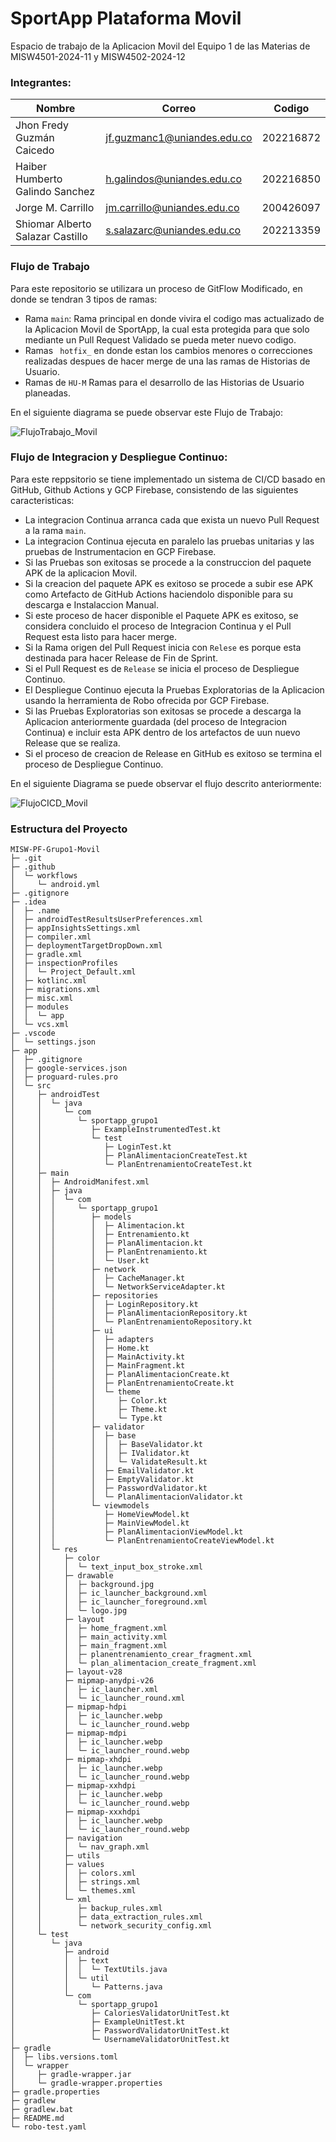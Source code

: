 # SportApp Plataforma Movil
Espacio de trabajo de la Aplicacion Movil del Equipo 1 de las Materias de MISW4501-2024-11 y MISW4502-2024-12

### Integrantes:

|   Nombre                         |   Correo                      | Codigo    | 
|----------------------------------|-------------------------------|-----------|
| Jhon Fredy Guzmán Caicedo        | jf.guzmanc1@uniandes.edu.co   | 202216872 |
| Haiber Humberto Galindo Sanchez  | h.galindos@uniandes.edu.co    | 202216850 |
| Jorge M. Carrillo                | jm.carrillo@uniandes.edu.co   | 200426097 |
| Shiomar Alberto Salazar Castillo | s.salazarc@uniandes.edu.co    | 202213359 |

### Flujo de Trabajo
Para este repositorio se utilizara un proceso de GitFlow Modificado, en donde se tendran 3  tipos de ramas:

* Rama ```main```: Rama principal en donde vivira el codigo mas actualizado de la Aplicacion Movil de SportApp, la cual esta protegida para que solo mediante un Pull Request Validado se pueda meter nuevo codigo.
* Ramas ``` hotfix_``` en donde estan los cambios menores o correcciones realizadas despues de hacer merge de una las ramas de Historias de Usuario.
* Ramas de ```HU-M``` Ramas para el desarrollo de las Historias de Usuario planeadas.

En el siguiente diagrama se puede observar este Flujo de Trabajo:

![FlujoTrabajo_Movil](https://github.com/shiomar-salazar/MISW-PF-Grupo1-Movil/assets/111320185/f6505f8f-2835-4306-be84-0fe2806e23e1)

### Flujo de Integracion y Despliegue Continuo:
Para este reppsitorio se tiene implementado un sistema de CI/CD basado en GitHub, Github Actions y GCP Firebase, consistendo de las siguientes caracteristicas:

* La integracion Continua arranca cada que exista un nuevo Pull Request a la rama ```main```.
* La integracion Continua ejecuta en paralelo las pruebas unitarias y las pruebas de Instrumentacion en GCP Firebase.
* Si las Pruebas son exitosas se procede a la construccion del paquete APK de la aplicacion Movil.
* Si la creacion del paquete APK es exitoso se procede a subir ese APK como Artefacto de GitHub Actions haciendolo disponible para su descarga e Instalaccion Manual.
* Si este proceso de hacer disponible el Paquete APK es exitoso, se considera concluido el proceso de Integracion Continua y el Pull Request esta listo para hacer merge.
* Si la Rama origen del Pull Request inicia con ```Relese``` es porque esta destinada para hacer Release de Fin de Sprint.
* Si el Pull Request es de ```Release``` se inicia el proceso de Despliegue Continuo.
* El Despliegue Continuo ejecuta la Pruebas Exploratorias de la Aplicacion usando la herramienta de Robo ofrecida por GCP Firebase.
* Si las Pruebas Exploratorias son exitosas se procede a descarga la Aplicacion anteriormente guardada (del proceso de Integracion Continua) e incluir esta APK dentro de los artefactos de uun nuevo Release que se realiza.
* Si el proceso de creacion de Release en GitHub es exitoso se termina el proceso de Despliegue Continuo.

En el siguiente Diagrama se puede observar el flujo descrito anteriormente:

![FlujoCICD_Movil](https://github.com/shiomar-salazar/MISW-PF-Grupo1-Movil/assets/111320185/38aaf833-1663-49d0-8994-e051e1b633a7)


### Estructura del Proyecto

```
MISW-PF-Grupo1-Movil
├─ .git
├─ .github
│  └─ workflows
│     └─ android.yml
├─ .gitignore
├─ .idea
│  ├─ .name
│  ├─ androidTestResultsUserPreferences.xml
│  ├─ appInsightsSettings.xml
│  ├─ compiler.xml
│  ├─ deploymentTargetDropDown.xml
│  ├─ gradle.xml
│  ├─ inspectionProfiles
│  │  └─ Project_Default.xml
│  ├─ kotlinc.xml
│  ├─ migrations.xml
│  ├─ misc.xml
│  ├─ modules
│  │  └─ app
│  └─ vcs.xml
├─ .vscode
│  └─ settings.json
├─ app
│  ├─ .gitignore
│  ├─ google-services.json
│  ├─ proguard-rules.pro
│  └─ src
│     ├─ androidTest
│     │  └─ java
│     │     └─ com
│     │        └─ sportapp_grupo1
│     │           ├─ ExampleInstrumentedTest.kt
│     │           └─ test
│     │              ├─ LoginTest.kt
│     │              ├─ PlanAlimentacionCreateTest.kt
│     │              └─ PlanEntrenamientoCreateTest.kt
│     ├─ main
│     │  ├─ AndroidManifest.xml
│     │  ├─ java
│     │  │  └─ com
│     │  │     └─ sportapp_grupo1
│     │  │        ├─ models
│     │  │        │  ├─ Alimentacion.kt
│     │  │        │  ├─ Entrenamiento.kt
│     │  │        │  ├─ PlanAlimentacion.kt
│     │  │        │  ├─ PlanEntrenamiento.kt
│     │  │        │  └─ User.kt
│     │  │        ├─ network
│     │  │        │  ├─ CacheManager.kt
│     │  │        │  └─ NetworkServiceAdapter.kt
│     │  │        ├─ repositories
│     │  │        │  ├─ LoginRepository.kt
│     │  │        │  ├─ PlanAlimentacionRepository.kt
│     │  │        │  └─ PlanEntrenamientoRepository.kt
│     │  │        ├─ ui
│     │  │        │  ├─ adapters
│     │  │        │  ├─ Home.kt
│     │  │        │  ├─ MainActivity.kt
│     │  │        │  ├─ MainFragment.kt
│     │  │        │  ├─ PlanAlimentacionCreate.kt
│     │  │        │  ├─ PlanEntrenamientoCreate.kt
│     │  │        │  └─ theme
│     │  │        │     ├─ Color.kt
│     │  │        │     ├─ Theme.kt
│     │  │        │     └─ Type.kt
│     │  │        ├─ validator
│     │  │        │  ├─ base
│     │  │        │  │  ├─ BaseValidator.kt
│     │  │        │  │  ├─ IValidator.kt
│     │  │        │  │  └─ ValidateResult.kt
│     │  │        │  ├─ EmailValidator.kt
│     │  │        │  ├─ EmptyValidator.kt
│     │  │        │  ├─ PasswordValidator.kt
│     │  │        │  └─ PlanAlimentacionValidator.kt
│     │  │        └─ viewmodels
│     │  │           ├─ HomeViewModel.kt
│     │  │           ├─ MainViewModel.kt
│     │  │           ├─ PlanAlimentacionViewModel.kt
│     │  │           └─ PlanEntrenamientoCreateViewModel.kt
│     │  └─ res
│     │     ├─ color
│     │     │  └─ text_input_box_stroke.xml
│     │     ├─ drawable
│     │     │  ├─ background.jpg
│     │     │  ├─ ic_launcher_background.xml
│     │     │  ├─ ic_launcher_foreground.xml
│     │     │  └─ logo.jpg
│     │     ├─ layout
│     │     │  ├─ home_fragment.xml
│     │     │  ├─ main_activity.xml
│     │     │  ├─ main_fragment.xml
│     │     │  ├─ planentrenamiento_crear_fragment.xml
│     │     │  └─ plan_alimentacion_create_fragment.xml
│     │     ├─ layout-v28
│     │     ├─ mipmap-anydpi-v26
│     │     │  ├─ ic_launcher.xml
│     │     │  └─ ic_launcher_round.xml
│     │     ├─ mipmap-hdpi
│     │     │  ├─ ic_launcher.webp
│     │     │  └─ ic_launcher_round.webp
│     │     ├─ mipmap-mdpi
│     │     │  ├─ ic_launcher.webp
│     │     │  └─ ic_launcher_round.webp
│     │     ├─ mipmap-xhdpi
│     │     │  ├─ ic_launcher.webp
│     │     │  └─ ic_launcher_round.webp
│     │     ├─ mipmap-xxhdpi
│     │     │  ├─ ic_launcher.webp
│     │     │  └─ ic_launcher_round.webp
│     │     ├─ mipmap-xxxhdpi
│     │     │  ├─ ic_launcher.webp
│     │     │  └─ ic_launcher_round.webp
│     │     ├─ navigation
│     │     │  └─ nav_graph.xml
│     │     ├─ utils
│     │     ├─ values
│     │     │  ├─ colors.xml
│     │     │  ├─ strings.xml
│     │     │  └─ themes.xml
│     │     └─ xml
│     │        ├─ backup_rules.xml
│     │        ├─ data_extraction_rules.xml
│     │        └─ network_security_config.xml
│     └─ test
│        └─ java
│           ├─ android
│           │  ├─ text
│           │  │  └─ TextUtils.java
│           │  └─ util
│           │     └─ Patterns.java
│           └─ com
│              └─ sportapp_grupo1
│                 ├─ CaloriesValidatorUnitTest.kt
│                 ├─ ExampleUnitTest.kt
│                 ├─ PasswordValidatorUnitTest.kt
│                 └─ UsernameValidatorUnitTest.kt
├─ gradle
│  ├─ libs.versions.toml
│  └─ wrapper
│     ├─ gradle-wrapper.jar
│     └─ gradle-wrapper.properties
├─ gradle.properties
├─ gradlew
├─ gradlew.bat
├─ README.md
└─ robo-test.yaml

```
